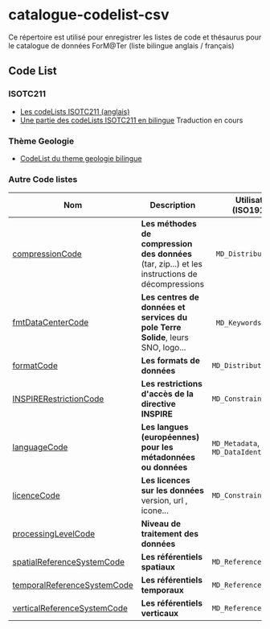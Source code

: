 # catalogue-codelist-csv

Ce répertoire est utilisé pour enregistrer les listes de code et thésaurus pour le catalogue de données ForM@Ter (liste bilingue anglais / français)

## Code List

### ISOTC211 
 * [Les codeLists ISOTC211 (anglais)](doc/codeList/ISOTC211_19115_2003)
 * [Une partie des codeLists ISOTC211 en bilingue](doc/codeList/ISOTC211_19115_2003_ML) Traduction en cours
 
### Thème Geologie
  * [CodeList du theme geologie bilingue](doc/codeList/geology)
### Autre Code listes
|  Nom	 | Description    | Utilisation (ISO19139)| Etat
| ------ | ------ | ------- | --- |
| [compressionCode](doc/codeList/compressionCode.csv)   | **Les méthodes de compression des données** (tar, zip...) et les instructions de décompressions | ` MD_Distribution` | 50%
| [ fmtDataCenterCode](doc/codeList/fmtDataCenterCode.csv)| **Les centres de données et services du pole Terre Solide**, leurs SNO, logo...                            |  ` MD_Keywords`  ? | 90%
| [formatCode](doc/codeList/formatCode.csv)|  **Les formats de données** | `MD_Distribution` | 01%
| [INSPIRERestrictionCode](doc/codeList/INSPIRERestrictionCode.csv)|   **Les restrictions d'accès de la directive INSPIRE**| `MD_Constraints` | Fait
| [languageCode](doc/codeList/languageCode.csv)|   **Les langues (européennes) pour les métadonnées ou données** | `MD_Metadata`, `MD_DataIdentification` | Fait
| [licenceCode](doc/codeList/licenceCode.csv)|   **Les licences sur les données**  version, url , icone... | `MD_Constraints` | 50%
| [processingLevelCode](doc/codeList/processingLevelCode.csv)|   **Niveau de traitement des données**  |  | 50%
| [spatialReferenceSystemCode](doc/codeList/spatialReferenceSystemCode.csv)|   **Les référentiels spatiaux**  |  `MD_ReferenceSystem` | 50%
| [temporalReferenceSystemCode](doc/codeList/temporalReferenceSystemCode.csv)|   **Les référentiels temporaux**  |  `MD_ReferenceSystem` | 0%
| [verticalReferenceSystemCode](doc/codeList/verticalReferenceSystemCode.csv)|   **Les référentiels verticaux**  |  `MD_ReferenceSystem` | 0%



